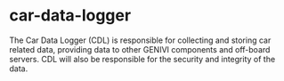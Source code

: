 # car-data-logger
The Car Data Logger (CDL) is responsible for collecting and storing car related data, providing data to other GENIVI components and off-board servers. CDL will also be responsible for the security and integrity of the data.
